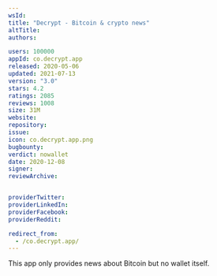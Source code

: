 ```yaml
---
wsId: 
title: "Decrypt - Bitcoin & crypto news"
altTitle: 
authors:

users: 100000
appId: co.decrypt.app
released: 2020-05-06
updated: 2021-07-13
version: "3.0"
stars: 4.2
ratings: 2085
reviews: 1008
size: 31M
website: 
repository: 
issue: 
icon: co.decrypt.app.png
bugbounty: 
verdict: nowallet
date: 2020-12-08
signer: 
reviewArchive:


providerTwitter: 
providerLinkedIn: 
providerFacebook: 
providerReddit: 

redirect_from:
  - /co.decrypt.app/
---
```



This app only provides news about Bitcoin but no wallet itself.
